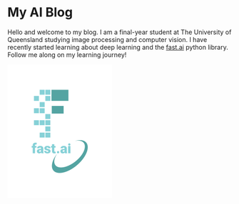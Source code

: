 # My AI Blog

Hello and welcome to my blog. I am a final-year student at The University of Queensland studying image processing and computer vision. I have recently started learning about deep learning and the [fast.ai](https://www.fast.ai) python library. Follow me along on my learning journey!

![Image of fast.ai logo](images/logo.png)
